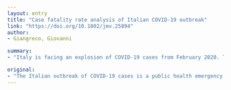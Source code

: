 ```yaml
---
layout: entry
title: "Case fatality rate analysis of Italian COVID-19 outbreak"
link: "https://doi.org/10.1002/jmv.25894"
author:
- Giangreco, Giovanni

summary:
- "Italy is facing an explosion of COVID-19 cases from February 2020. The Italian observed case fatality rate (CFR) is much higher than the other countries. Recently, it has been hypothesized that the extensive number of intergenerational contacts - typical of Italian culture - could contribute to the high number of deaths observed in Italy. This analysis shows that no positive correlation is observed between social behaviours and CFRs."

original:
- "The Italian outbreak of COVID-19 cases is a public health emergency and there is a worldwide tremendous interest in the evaluation of the Italian epidemic evolution. Indeed, from February 2020, Italy is facing an explosion of COVID-19 cases. In particular, the Italian observed case fatality rate (CFR) is much higher than the other countries. Recently, it has been hypothesized that the extensive number of intergenerational contacts - typical of Italian culture - could contribute to explain the high number of deaths observed in Italy. However, through an analysis performed for all the Italian regions, here it is shown that the deaths are localized in specific regions and that the CFRs of different Italian regions are overlapping with the rates of European countries. Moreover, through a correlation analyses between CFRs and different social habits, it is shown that no positive correlation is observed between social behaviours and CFRs. In conclusion, this analyses clearly rejects the possibility that social habits and intergenerational contacts can contribute to explain such a profound effect on the number of deaths observed in Italy during COVID-19 outbreak and more effort should be addressed to evaluate the real amount of positive cases. This article is protected by copyright. All rights reserved."
---
```


